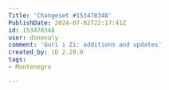 ```yaml
---
Title: 'Changeset #153478348'
PublishDate: 2024-07-02T22:17:41Z
id: 153478348
user: donovaly
comment: 'Guri i Zi: additions and updates'
created_by: iD 2.29.0
tags:
- Montenegro

---
```

